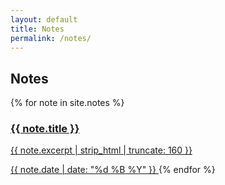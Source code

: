 ```yaml
---
layout: default
title: Notes
permalink: /notes/
---
```

<section class="note-wrapper page-wrapper">
  <h1 class="page-title">Notes</h1>
<p><This is a space for notes and reflections. Some triggered by reading, others by conversation or daily experience. The world is rarely straightforward, but asking questions and tracing ideas across disciplines is, for me, a way to stay engaged and keep learning.</p>
  <div class="note-grid">
    {% for note in site.notes %}
      <a href="{{ note.url }}" class="note-tile">
        <h3>{{ note.title }}</h3>
        <p>{{ note.excerpt | strip_html | truncate: 160 }}</p>
        <span class="note-date">{{ note.date | date: "%d %B %Y" }}</span>
      </a>
    {% endfor %}
  </div>
</section>
